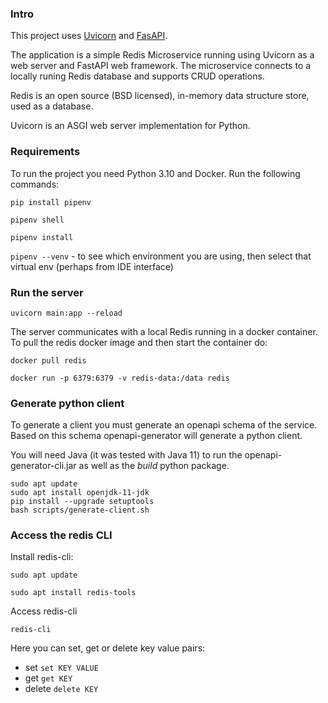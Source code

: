 ### Intro

This project uses [Uvicorn](https://www.uvicorn.org/) and [FasAPI](https://fastapi.tiangolo.com/).

The application is a simple Redis Microservice running using Uvicorn as a web server and FastAPI web framework.
The microservice connects to a locally runing Redis database and supports CRUD operations.

Redis is an open source (BSD licensed), in-memory data structure store, used as a database.

Uvicorn is an ASGI web server implementation for Python.

### Requirements
To run the project you need Python 3.10 and Docker.
Run the following commands:

`pip install pipenv`

`pipenv shell`

`pipenv install`

`pipenv --venv` - to see which environment you are using, then select that virtual env (perhaps from IDE interface)

### Run the server

`uvicorn main:app --reload`

The server communicates with a local Redis running in a docker container. To pull the redis docker image and then start the container do:

`docker pull redis`

`docker run -p 6379:6379 -v redis-data:/data redis`

### Generate python client

To generate a client you must generate an openapi schema of the service. Based on this schema
openapi-generator will generate a python client.

You will need Java (it was tested with Java 11) to run the openapi-generator-cli.jar as well as the _build_ python package.
```commandline
sudo apt update
sudo apt install openjdk-11-jdk
pip install --upgrade setuptools
bash scripts/generate-client.sh
```

### Access the redis CLI 
Install redis-cli:

`sudo apt update`

`sudo apt install redis-tools`

Access redis-cli

`redis-cli`

Here you can set, get or delete key value pairs:
- set `set KEY VALUE`
- get `get KEY`
- delete `delete KEY`

